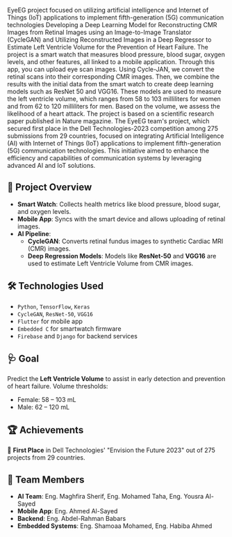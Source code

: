 EyeEG project focused on utilizing artificial intelligence and Internet of Things (IoT) applications to implement fifth-generation (5G) communication technologies
Developing a Deep Learning Model for Reconstructing CMR Images from Retinal Images using an Image-to-Image Translator (CycleGAN) and Utilizing Reconstructed Images in a Deep Regressor to Estimate Left Ventricle Volume for the Prevention of Heart Failure.
The project is a smart watch that measures blood pressure, blood sugar, oxygen levels, and other features, all linked to a mobile application. Through this app, you can upload eye scan images. Using Cycle-JAN, we convert the retinal scans into their corresponding CMR images. Then, we combine the results with the initial data from the smart watch to create deep learning models such as ResNet 50 and VGG16. These models are used to measure the left ventricle volume, which ranges from 58 to 103 milliliters for women and from 62 to 120 milliliters for men. Based on the volume, we assess the likelihood of a heart attack. The project is based on a scientific research paper published in Nature magazine.
The EyeEG team's project, which secured first place in the Dell Technologies-2023 competition  among 275 submissions from 29 countries,
focused on integrating Artificial Intelligence (AI) with Internet of Things (IoT) applications to implement fifth-generation (5G) communication technologies. This initiative aimed to enhance the efficiency and capabilities of communication systems by leveraging advanced AI and IoT solutions.​

## 🧠 Project Overview

- **Smart Watch**: Collects health metrics like blood pressure, blood sugar, and oxygen levels.
- **Mobile App**: Syncs with the smart device and allows uploading of retinal images.
- **AI Pipeline**:
  - **CycleGAN**: Converts retinal fundus images to synthetic Cardiac MRI (CMR) images.
  - **Deep Regression Models**: Models like **ResNet-50** and **VGG16** are used to estimate Left Ventricle Volume from CMR images.

## 🛠️ Technologies Used

- `Python`, `TensorFlow`, `Keras`
- `CycleGAN`, `ResNet-50`, `VGG16`
- `Flutter` for mobile app
- `Embedded C` for smartwatch firmware
- `Firebase` and `Django` for backend services

## 🩺 Goal

Predict the **Left Ventricle Volume** to assist in early detection and prevention of heart failure. Volume thresholds:
- Female: 58 – 103 mL
- Male: 62 – 120 mL

## 🏆 Achievements

🏅 **First Place** in Dell Technologies' "Envision the Future 2023" out of 275 projects from 29 countries.

## 👥 Team Members

- **AI Team**: Eng. Maghfira Sherif, Eng. Mohamed Taha, Eng. Yousra Al-Sayed
- **Mobile App**: Eng. Ahmed Al-Sayed
- **Backend**: Eng. Abdel-Rahman Babars
- **Embedded Systems**: Eng. Shamoaa Mohamed, Eng. Habiba Ahmed
